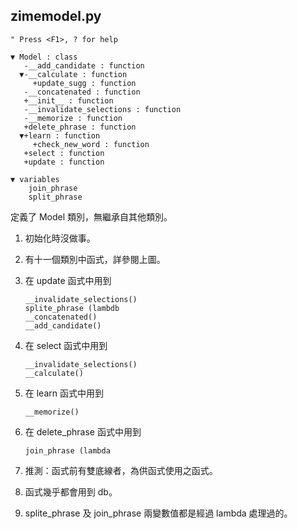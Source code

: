 ## zimemodel.py

```
" Press <F1>, ? for help

▼ Model : class
   -__add_candidate : function
  ▼-__calculate : function
     +update_sugg : function
   -__concatenated : function
   +__init__ : function
   -__invalidate_selections : function
   -__memorize : function
   +delete_phrase : function
  ▼+learn : function
     +check_new_word : function
   +select : function
   +update : function

▼ variables
    join_phrase
    split_phrase
```

定義了 Model 類別，無繼承自其他類別。

1. 初始化時沒做事。

2. 有十一個類別中函式，詳參閱上圖。

3. 在 update 函式中用到

    ```
    __invalidate_selections()
    splite_phrase (lambdb
    __concatenated()
    __add_candidate()
    ```
4. 在 select 函式中用到

    ```
    __invalidate_selections()
    __calculate()
    ```

5. 在 learn 函式中用到

    ```
    __memorize()
    ```

6. 在 delete_phrase 函式中用到

    ```
    join_phrase (lambda
    ```

7. 推測：函式前有雙底線者，為供函式使用之函式。

8. 函式幾乎都會用到 db。

9. splite_phrase 及 join_phrase 兩變數值都是經過 lambda 處理過的。

